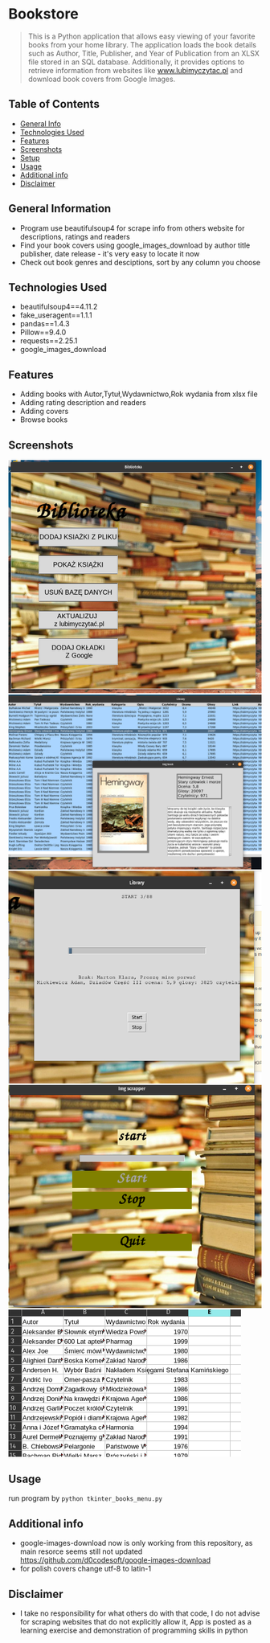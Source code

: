 # Bookstore
> This is a Python application that allows easy viewing of your favorite books from your home library. The application loads the book details such as Author, Title, Publisher, and Year of Publication from an XLSX file stored in an SQL database. Additionally, it provides options to retrieve information from websites like www.lubimyczytac.pl and download book covers from Google Images.



## Table of Contents
* [General Info](#general-information)
* [Technologies Used](#technologies-used)
* [Features](#features)
* [Screenshots](#screenshots)
* [Setup](#setup)
* [Usage](#usage)
* [Additional info](#additional-info)
* [Disclaimer](#Disclaimer)

<!-- * [License](#license) -->


## General Information
- Program use beautifulsoup4 for scrape info from others website for descriptions, ratings and readers
- Find your book covers using google_images_download by author title publisher, date release - it's very easy to locate it now
- Check out book genres and desciptions, sort by any column you choose

<!-- You don't have to answer all the questions - just the ones relevant to your project. -->


## Technologies Used
- beautifulsoup4==4.11.2
- fake_useragent==1.1.1
- pandas==1.4.3
- Pillow==9.4.0
- requests==2.25.1
- google_images_download

## Features
- Adding books with Autor,Tytuł,Wydawnictwo,Rok wydania from xlsx file
- Adding rating description and readers
- Adding covers
- Browse books


## Screenshots
![Example screenshot](./img_of_app/img1.png)
![Example screenshot](./img_of_app/img2.png)
![Example screenshot](./img_of_app/img3.png)
![Example screenshot](./img_of_app/img4.png)
![Example screenshot](./img_of_app/img5.png)


## Usage
run program by 
`python tkinter_books_menu.py`


## Additional info
- google-images-download now is only working from this repository, as main resorce seems still not updated
	https://github.com/d0codesoft/google-images-download
- for polish covers change utf-8 to latin-1



## Disclaimer
- I take no responsibility for what others do with that code, I do not advise for scraping websites that do not explicitly allow it, App is posted as a learning exercise and demonstration of programming skills in python

<!-- Optional -->
<!-- ## License -->
<!-- This project is open source and available under the [... License](). -->

<!-- You don't have to include all sections - just the one's relevant to your project -->
